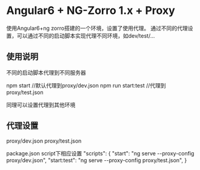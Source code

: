 # Angular6 + NG-Zorro 1.x + Proxy
使用Angular6+ng zorro搭建的一个环境，设置了使用代理。
通过不同的代理设置，可以通过不同的启动脚本实现代理不同环境，如dev/test/...

## 使用说明
不同的启动脚本代理到不同服务器

npm start               //默认代理到proxy/dev.json
npm run start:test  //代理到proxy/test.json

同理可以设置代理到其他环境

## 代理设置

proxy/dev.json
proxy/test.json

package.json script下相应设置
"scripts": {
    "start": "ng serve --proxy-config proxy/dev.json",
    "start:test": "ng serve --proxy-config proxy/test.json",
}
